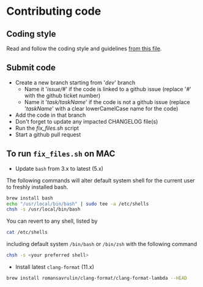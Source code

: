 # Contributing code

## Coding style
Read and follow the coding style and guidelines [from this file](CODING_STYLE_GUIDELINES.md).

## Submit code
- Create a new branch starting from '*dev*' branch
  - Name it '*issue/#*' if the code is linked to a github issue (replace '*#*' with the github ticket number)
  - Name it '*task/taskName*' if the code is not a github issue (replace '*taskName*' with a clear lowerCamelCase name for the code)
- Add the code in that branch
- Don't forget to update any impacted CHANGELOG file(s)
- Run the *fix_files.sh* script
- Start a github pull request

## To run `fix_files.sh` on MAC

* Update `bash` from 3.x to latest (5.x)

The following commands will alter default system shell for the current user to freshly installed bash.

```bash
brew install bash
echo "/usr/local/bin/bash" | sudo tee -a /etc/shells
chsh -s /usr/local/bin/bash
```

You can revert to any shell, listed by 

```bash
cat /etc/shells
```

including default system `/bin/bash` or `/bin/zsh` with the following command

```bash
chsh -s <your preferred shell>
```

* Install latest `clang-format` (11.x)

```bash
brew install romansavrulin/clang-format/clang-format-lambda --HEAD
```